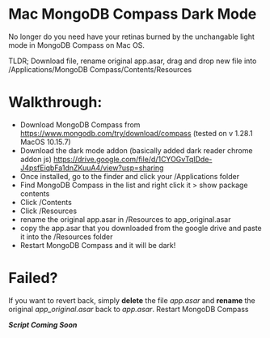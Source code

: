 # Mac MongoDB Compass Dark Mode
No longer do you need have your retinas burned by the unchangable light mode in MongoDB Compass on Mac OS.

TLDR; Download file, rename original app.asar, drag and drop new file into /Applications/MongoDB Compass/Contents/Resources

# Walkthrough:

* Download MongoDB Compass from https://www.mongodb.com/try/download/compass (tested on v 1.28.1 MacOS 10.15.7)
* Download the dark mode addon (basically added dark reader chrome addon js)
https://drive.google.com/file/d/1CYOGvTqIDde-J4psfEiqbFa1dnZKuuA4/view?usp=sharing
* Once installed, go to the finder and click your /Applications folder
* Find MongoDB Compass in the list and right click it > show package contents
* Click /Contents
* Click /Resources
* rename the original app.asar in /Resources to app_original.asar
* copy the app.asar that you downloaded from the google drive and paste it into the /Resources folder
* Restart MongoDB Compass and it will be dark!

# Failed?
If you want to revert back, simply **delete** the file _app.asar_ and **rename** the original _app_original.asar_ back to _app.asar_.
Restart MongoDB Compass

__*Script Coming Soon*__
